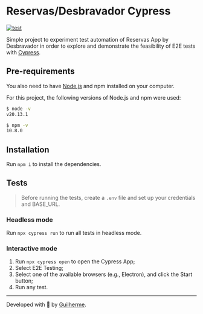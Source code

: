 # Reservas/Desbravador Cypress

[![test](https://github.com/guipastl/reservas.desbravador/actions/workflows/e2eTest.yml/badge.svg)](https://github.com/guipastl/reservas.desbravador/actions)

Simple project to experiment test automation of Reservas App by Desbravador in order to explore and demonstrate the feasibility of E2E tests with [Cypress](https://cypress.io).

## Pre-requirements

You also need to have [Node.js](https://nodejs.org/) and npm installed on your computer.

For this project, the following versions of Node.js and npm were used:

```sh
$ node -v
v20.13.1

$ npm -v
10.8.0
```

## Installation

Run `npm i` to install the dependencies.

## Tests

> Before running the tests, create a `.env` file and set up your credentials and BASE_URL.


### Headless mode

Run `npx cypress run` to run all tests in headless mode.

### Interactive mode

1. Run `npx cypress open` to open the Cypress App;
2. Select E2E Testing;
3. Select one of the available browsers (e.g., Electron), and click the Start button;
4. Run any test.

___

Developed with 💚 by [Guilherme](https://www.linkedin.com/in/guipastl).